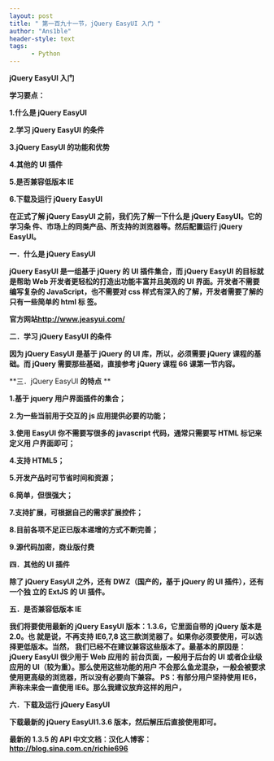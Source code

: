 ```yaml
---
layout: post
title: " 第一百九十一节，jQuery EasyUI 入门 "
author: "Ans1ble"
header-style: text
tags:
      - Python
---
```


**jQuery EasyUI 入门**



**学习要点：**

**1.什么是 jQuery EasyUI**

**2.学习 jQuery EasyUI 的条件**

**3.jQuery EasyUI 的功能和优势**

**4.其他的 UI 插件**

**5.是否兼容低版本 IE**

**6.下载及运行 jQuery EasyUI**



**在正式了解 jQuery EasyUI 之前，我们先了解一下什么是 jQuery EasyUI。它的学习条
件、市场上的同类产品、所支持的浏览器等。然后配置运行 jQuery EasyUI。**



**一．什么是 jQuery EasyUI**

**jQuery EasyUI 是一组基于 jQuery 的 UI 插件集合，而 jQuery EasyUI 的目标就是帮助 Web
开发者更轻松的打造出功能丰富并且美观的 UI 界面。开发者不需要编写复杂的 JavaScript，也不需要对 css
样式有深入的了解，开发者需要了解的只有一些简单的 html 标 签。**



**官方网站<http://www.jeasyui.com/>**



**二．学习 jQuery EasyUI 的条件**

**因为 jQuery EasyUI 是基于 jQuery 的 UI 库，所以，必须需要 jQuery 课程的基础。而 jQuery 需要那些基础，直接参考
jQuery 课程 66 课第一节内容。**





**三．jQuery EasyUI **的特点** **

**1.基于 jquery 用户界面插件的集合；**

**2.为一些当前用于交互的 js 应用提供必要的功能；**

**3.使用 EasyUI 你不需要写很多的 javascript 代码，通常只需要写 HTML 标记来定义用 户界面即可；**

**4.支持 HTML5；**

**5.开发产品时可节省时间和资源；**

**6.简单，但很强大；**

**7.支持扩展，可根据自己的需求扩展控件；**

**8.目前各项不足正已版本递增的方式不断完善；**

**9.源代码加密，商业版付费**



**四．其他的 UI 插件**

**除了 jQuery EasyUI 之外，还有 DWZ（国产的，基于 jQuery 的 UI 插件），还有一个独 立的 ExtJS 的 UI 插件。**



**五．是否兼容低版本 IE**

**我们将要使用最新的 jQuery EasyUI 版本：1.3.6，它里面自带的 jQuery 版本是 2.0。也 就是说，不再支持 IE6,7,8
这三款浏览器了。如果你必须要使用，可以选择更低版本。当然， 我们已经不在建议兼容这些版本了。最基本的原因是：jQuery EasyUI 很少用于 Web
应用的 前台页面，一般用于后台的 UI 或者企业级应用的 UI（较为重）。那么使用这些功能的用户
不会那么鱼龙混杂，一般会被要求使用更高级的浏览器，所以没有必要向下兼容。 PS：有部分用户坚持使用 IE6，声称未来会一直使用
IE6。那么我建议放弃这样的用户，**



**六．下载及运行 jQuery EasyUI**

**下载最新的 jQuery EasyUI1.3.6 版本，然后解压后直接使用即可。**

**最新的 1.3.5 的 API 中文文档：汉化人博客：<http://blog.sina.com.cn/richie696>**

